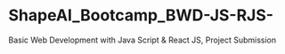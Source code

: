 # ShapeAI_Bootcamp_BWD-JS-RJS-
Basic Web Development with Java Script &amp; React JS, Project Submission
